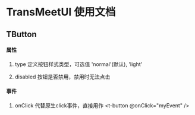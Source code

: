 # TransMeetUI 使用文档

## TButton

#### 属性

1. type
定义按钮样式类型，可选值 'normal'(默认), 'light'

2. disabled
按钮是否禁用，禁用时无法点击

#### 事件

1. onClick
代替原生click事件，直接用作 <t-button @onClick="myEvent" />